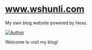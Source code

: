 
# www.wshunli.com

My own blog website powered by Hexo.

[![Author](https://img.shields.io/badge/Author-wshunli-0E7FBF.svg)](http://www.wshunli.com)

Welcome to visit my blog!

